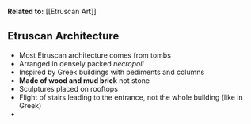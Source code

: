 **Related to:** [[Etruscan Art]]

## Etruscan Architecture
- Most Etruscan architecture comes from tombs
- Arranged in densely packed *necropoli*
- Inspired by Greek buildings with pediments and columns
- **Made of wood and mud brick** not stone
- Sculptures placed on rooftops
- Flight of stairs leading to the entrance, not the whole building (like in Greek)
- 